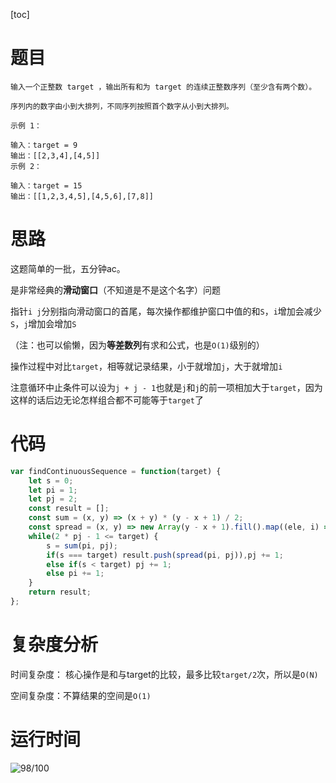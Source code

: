 [toc]

# 题目

```
输入一个正整数 target ，输出所有和为 target 的连续正整数序列（至少含有两个数）。

序列内的数字由小到大排列，不同序列按照首个数字从小到大排列。
```

```
示例 1：

输入：target = 9
输出：[[2,3,4],[4,5]]
示例 2：

输入：target = 15
输出：[[1,2,3,4,5],[4,5,6],[7,8]]
```

# 思路

这题简单的一批，五分钟ac。

是非常经典的**滑动窗口**（不知道是不是这个名字）问题

指针`i j`分别指向滑动窗口的首尾，每次操作都维护窗口中值的和`S`，`i`增加会减少`S`，`j`增加会增加`S`

（注：也可以偷懒，因为**等差数列**有求和公式，也是`O(1)`级别的）

操作过程中对比`target`，相等就记录结果，小于就增加`j`，大于就增加`i`

注意循环中止条件可以设为`j + j - 1`也就是`j`和`j`的前一项相加大于`target`，因为这样的话后边无论怎样组合都不可能等于`target`了

# 代码

```javascript
var findContinuousSequence = function(target) {
    let s = 0;
    let pi = 1;
    let pj = 2;
    const result = [];
    const sum = (x, y) => (x + y) * (y - x + 1) / 2;
    const spread = (x, y) => new Array(y - x + 1).fill().map((ele, i) => x + i);
    while(2 * pj - 1 <= target) {
        s = sum(pi, pj);
        if(s === target) result.push(spread(pi, pj)),pj += 1;
        else if(s < target) pj += 1;
        else pi += 1;
    }
    return result;
};
```

# 复杂度分析

时间复杂度： 核心操作是和与target的比较，最多比较`target/2`次，所以是`O(N)`

空间复杂度：不算结果的空间是`O(1)`

# 运行时间

![98/100](C:\Users\Max\AppData\Roaming\Typora\typora-user-images\image-20200306091339215.png)